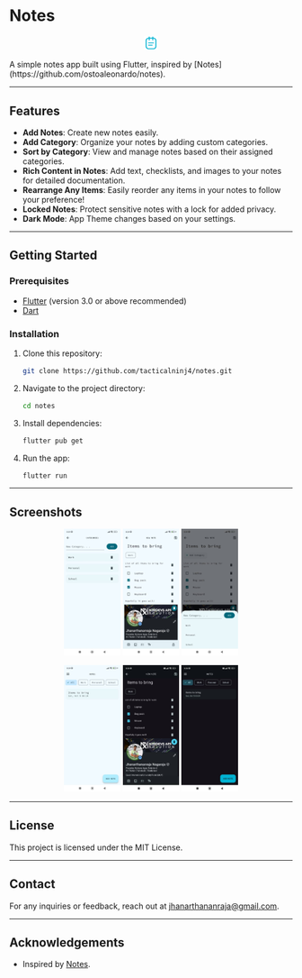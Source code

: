 # Notes

<p align="center"> 
  <img src="screenshot/logo.png" alt="Screenshot 1" width="5%" />
  </p>
A simple notes app built using Flutter, inspired by [Notes](https://github.com/ostoaleonardo/notes).

---

## Features

- **Add Notes**: Create new notes easily.
- **Add Category**: Organize your notes by adding custom categories.
- **Sort by Category**: View and manage notes based on their assigned categories.
- **Rich Content in Notes**: Add text, checklists, and images to your notes for detailed documentation.
- **Rearrange Any Items**: Easily reorder any items in your notes to follow your preference!
- **Locked Notes**: Protect sensitive notes with a lock for added privacy.
- **Dark Mode**: App Theme changes based on your settings.

---

## Getting Started

### Prerequisites

- [Flutter](https://flutter.dev/docs/get-started/install) (version 3.0 or above recommended)
- [Dart](https://dart.dev/get-dart)

### Installation

1. Clone this repository:

   ```bash
   git clone https://github.com/tacticalninj4/notes.git
   ```
2. Navigate to the project directory:

   ```bash
   cd notes
   ```
3. Install dependencies:

   ```bash
   flutter pub get
   ```
4. Run the app:

   ```bash
   flutter run
   ```

---

## Screenshots

<p align="center">
  <img src="screenshot/screenshot-0.jpg" alt="Screenshot 1" width="20%" />
  <img src="screenshot/screenshot-5.jpg" alt="Screenshot 1" width="20%" />
  <img src="screenshot/screenshot-1.jpg" alt="Screenshot 1" width="20%" />
</p>
<p align="center">
  <img src="screenshot/screenshot-2.jpg" alt="Screenshot 1" width="20%" />
  <img src="screenshot/screenshot-3.jpg" alt="Screenshot 1" width="20%" />
  <img src="screenshot/screenshot-4.jpg" alt="Screenshot 1" width="20%" />
</p>

---

## License

This project is licensed under the MIT License.

---

## Contact

For any inquiries or feedback, reach out at [jhanarthananraja@gmail.com](mailto:jhanarthananraja@gmail.com).

---

## Acknowledgements

- Inspired by [Notes](https://github.com/ostoaleonardo/notes).
